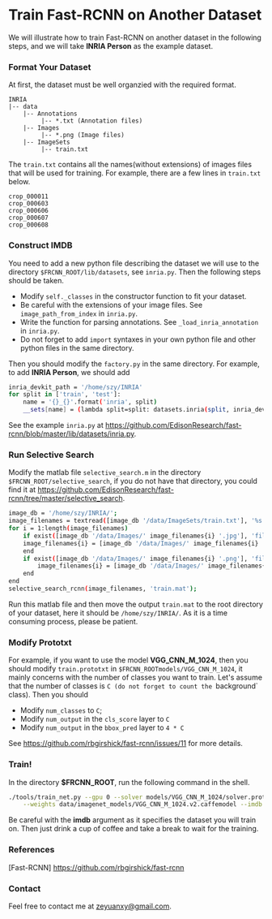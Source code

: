 # Train Fast-RCNN on Another Dataset

We will illustrate how to train Fast-RCNN on another dataset in the following steps, and we will take **INRIA Person** as the example dataset.

### Format Your Dataset

At first, the dataset must be well organzied with the required format.
```
INRIA
|-- data
    |-- Annotations
         |-- *.txt (Annotation files)
    |-- Images
         |-- *.png (Image files)
    |-- ImageSets
         |-- train.txt
```

The `train.txt` contains all the names(without extensions) of images files that will be used for training. For example, there are a few lines in `train.txt` below.

```
crop_000011
crop_000603
crop_000606
crop_000607
crop_000608
```

### Construct IMDB

You need to add a new python file describing the dataset we will use to the directory `$FRCNN_ROOT/lib/datasets`, see `inria.py`. Then the following steps should be taken.
  - Modify `self._classes` in the constructor function to fit your dataset.
  - Be careful with the extensions of your image files. See `image_path_from_index` in `inria.py`.
  - Write the function for parsing annotations. See `_load_inria_annotation` in `inria.py`.
  - Do not forget to add `import` syntaxes in your own python file and other python files in the same directory.

Then you should modify the `factory.py` in the same directory. For example, to add **INRIA Person**, we should add

```sh
inria_devkit_path = '/home/szy/INRIA'
for split in ['train', 'test']:
    name = '{}_{}'.format('inria', split)
    __sets[name] = (lambda split=split: datasets.inria(split, inria_devkit_path))
```

See the example `inria.py` at https://github.com/EdisonResearch/fast-rcnn/blob/master/lib/datasets/inria.py.

### Run Selective Search 

Modify the matlab file `selective_search.m` in the directory `$FRCNN_ROOT/selective_search`, if you do not have that directory, you could find it at https://github.com/EdisonResearch/fast-rcnn/tree/master/selective_search. 

```sh
image_db = '/home/szy/INRIA/';
image_filenames = textread([image_db '/data/ImageSets/train.txt'], '%s', 'delimiter', '\n');
for i = 1:length(image_filenames)
    if exist([image_db '/data/Images/' image_filenames{i} '.jpg'], 'file') == 2
	image_filenames{i} = [image_db '/data/Images/' image_filenames{i} '.jpg'];
    end
    if exist([image_db '/data/Images/' image_filenames{i} '.png'], 'file') == 2
        image_filenames{i} = [image_db '/data/Images/' image_filenames{i} '.png'];
    end
end
selective_search_rcnn(image_filenames, 'train.mat');
```

Run this matlab file and then move the output `train.mat` to the root directory of your dataset, here it should be `/home/szy/INRIA/`. As it is a time consuming process, please be patient.

### Modify Prototxt

For example, if you want to use the model **VGG_CNN_M_1024**, then you should modify `train.prototxt` in `$FRCNN_ROOTmodels/VGG_CNN_M_1024`, it mainly concerns with the number of classes you want to train. Let's assume that the number of classes is `C (do not forget to count the `background` class). Then you should 
  - Modify `num_classes` to `C`;
  - Modify `num_output` in the `cls_score` layer to `C`
  - Modify `num_output` in the `bbox_pred` layer to `4 * C`

See https://github.com/rbgirshick/fast-rcnn/issues/11 for more details. 

### Train!

In the directory **$FRCNN_ROOT**, run the following command in the shell.

```sh
./tools/train_net.py --gpu 0 --solver models/VGG_CNN_M_1024/solver.prototxt \
    --weights data/imagenet_models/VGG_CNN_M_1024.v2.caffemodel --imdb inria_train
```

Be careful with the **imdb** argument as it specifies the dataset you will train on. Then just drink a cup of coffee and take a break to wait for the training.

### References

[Fast-RCNN] https://github.com/rbgirshick/fast-rcnn

### Contact

Feel free to contact me at <zeyuanxy@gmail.com>.
